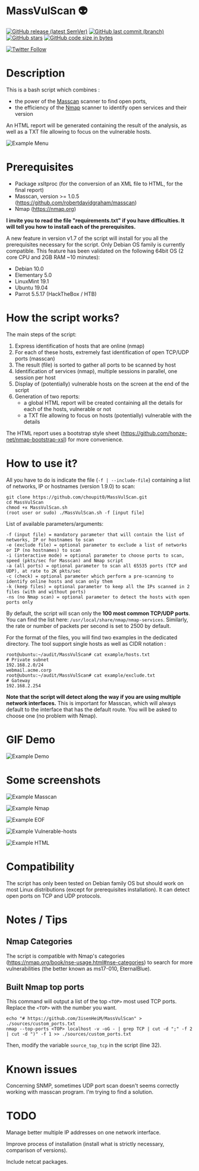 # MassVulScan :alien:

[![GitHub release (latest SemVer)](https://img.shields.io/github/v/release/3isenHeiM/MassVulScan)](https://github.com/3isenHeiM/MassVulScan/releases/latest) [![GitHub last commit (branch)](https://img.shields.io/github/last-commit/3isenHeiM/MassVulScan/master)](https://github.com/3isenHeiM/MassVulScan/commits) [![GitHub stars](https://img.shields.io/github/stars/3isenHeiM/MassVulScan)](https://github.com/3isenHeiM/MassVulScan/stargazers) [![GitHub code size in bytes](https://img.shields.io/github/languages/code-size/3isenHeiM/MassVulScan)]()

[![Twitter Follow](https://img.shields.io/twitter/follow/3isenHeiM?style=social)](https://twitter.com/3isenHeiM)


# Description
This is a bash script which combines :
- the power of the [Masscan](https://github.com/robertdavidgraham/masscan) scanner to find open ports,
- the efficiency of the [Nmap](https://nmap.org) scanner to identify open services and their version

An HTML report will be generated containing the result of the analysis, as well as a TXT file allowing to focus on the vulnerable hosts.

![Example Menu](screenshots/Menu_1-9-0.PNG)

# Prerequisites
- Package xsltproc (for the conversion of an XML file to HTML, for the final report)
- Masscan, version >= 1.0.5 (https://github.com/robertdavidgraham/masscan)
- Nmap (https://nmap.org)

**I invite you to read the file "requirements.txt" if you have difficulties. It will tell you how to install each of the prerequisites.**

A new feature in version v1.7 of the script will install for you all the prerequisites necessary for the script. Only Debian OS family is currently compatible.
This feature has been validated on the following 64bit OS (2 core CPU and 2GB RAM ~10 minutes):
- Debian 10.0
- Elementary 5.0
- LinuxMint 19.1
- Ubuntu 19.04
- Parrot 5.5.17 (HackTheBox / HTB)

# How the script works?
The main steps of the script:
1) Express identification of hosts that are online (nmap)
2) For each of these hosts, extremely fast identification of open TCP/UDP ports (masscan)
3) The result (file) is sorted to gather all ports to be scanned by host
4) Identification of services (nmap), multiple sessions in parallel, one session per host
5) Display of (potentially) vulnerable hosts on the screen at the end of the script
6) Generation of two reports:
   - a global HTML report will be created containing all the details for each of the hosts, vulnerable or not
   - a TXT file allowing to focus on hosts (potentially) vulnerable with the details

The HTML report uses a bootstrap style sheet (https://github.com/honze-net/nmap-bootstrap-xsl) for more convenience.

# How to use it?
All you have to do is indicate the file (``-f | --include-file``) containing a list of networks, IP or hostnames (version 1.9.0) to scan:

```
git clone https://github.com/choupit0/MassVulScan.git
cd MassVulScan
chmod +x MassVulScan.sh
(root user or sudo) ./MassVulScan.sh -f [input file]
```
List of available parameters/arguments:
```
-f (input file) = mandatory parameter that will contain the list of networks, IP or hostnames to scan
-e (exclude file) = optional parameter to exclude a list of networks or IP (no hostnames) to scan
-i (interactive mode) = optional parameter to choose ports to scan, speed (pkts/sec for Masscan) and Nmap script
-a (all ports) = optional parameter to scan all 65535 ports (TCP and UDP), at rate to 2K pkts/sec
-c (check) = optional parameter which perform a pre-scanning to identify online hosts and scan only them
-k (keep files) = optional parameter to keep all the IPs scanned in 2 files (with and without ports)
-ns (no Nmap scan) = optional parameter to detect the hosts with open ports only
```
By default, the script will scan only the  **100 most common TCP/UDP ports**. You can find the list here: ``/usr/local/share/nmap/nmap-services``. Similarly, the rate or number of packets per second is set to 2500 by default.

For the format of the files, you will find two examples in the dedicated directory.
The tool support single hosts as well as CIDR notation :
```
root@ubuntu:~/audit/MassVulScan# cat example/hosts.txt
# Private subnet
192.168.2.0/24
webmail.acme.corp
root@ubuntu:~/audit/MassVulScan# cat example/exclude.txt
# Gateway
192.168.2.254
```
**Note that the script will detect along the way if you are using multiple network interfaces.** This is important for Masscan, which will always default to the interface that has the default route. You will be asked to choose one (no problem with Nmap).

# GIF Demo
![Example Demo](demo/MassVulScan_Demo.gif)
# Some screenshots
![Example Masscan](screenshots/Masscan.PNG)

![Example Nmap](screenshots/Nmap.PNG)

![Example EOF](screenshots/End-of-script.PNG)

![Example Vulnerable-hosts](screenshots/Ex-vulnerable-host-found.PNG)

![Example HTML](screenshots/HTML.PNG)
# Compatibility
The script has only been tested on Debian family OS but should work on most Linux distributions (except for prerequisites installation). It can detect open ports on TCP and UDP protocols.
# Notes / Tips
## Nmap Categories
The script is compatible with Nmap's categories (https://nmap.org/book/nse-usage.html#nse-categories) to search for more vulnerabilities (the better known as ms17-010, EternalBlue).

## Built Nmap top ports
This command will output a list of the top ``<TOP>`` most used TCP ports. Replace the ``<TOP>``
with the number you want.
```
echo "# https://github.com/3isenHeiM/MassVulScan" > ./sources/custom_ports.txt
nmap --top-ports <TOP> localhost -v -oG - | grep TCP | cut -d ";" -f 2 | cut -d ")" -f 1 >> ./sources/custom_ports.txt
```

Then, modify the variable `source_top_tcp` in the script (line 32).

# Known issues
Concerning SNMP, sometimes UDP port scan doesn't seems correctly working with masscan program. I'm trying to find a solution.
# TODO
Manage better multiple IP addresses on one network interface.

Improve process of installation (install what is strictly necessary, comparison of versions).

Include netcat packages.
